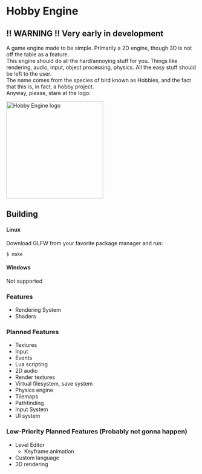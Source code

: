 # Hobby Engine

## !! WARNING !! Very early in development

A game engine made to be simple. Primarily a 2D engine, though 3D is not off the table as a feature.
<br>
This engine should do all the hard/annoying stuff for you. Things like rendering, audio, input, object processing, physics. All the easy stuff should be left to the user.
<br>
The name comes from the species of bird known as Hobbies, and the fact that this is, in fact, a hobby project.
<br>
Anyway, please, stare at the logo:

<picture>
  <source media="(prefers-color-scheme: dark)" srcset="assets/hobby-dark.png">
  <source media="(prefers-color-scheme: light)" srcset="assets/hobby-light.png">
  <img alt="Hobby Engine logo" width="256px" height="256px">
</picture>

## Building
#### Linux
Download GLFW from your favorite package manager and run:
```
$ make
```
#### Windows
Not supported

### Features
- Rendering System
- Shaders

### Planned Features
- Textures
- Input
- Events
- Lua scripting
- 2D audio
- Render textures
- Virtual filesystem, save system
- Physics engine
- Tilemaps
- Pathfinding
- Input System
- UI system

### Low-Priority Planned Features (Probably not gonna happen)
- Level Editor
  - Keyframe animation
- Custom language
- 3D rendering
